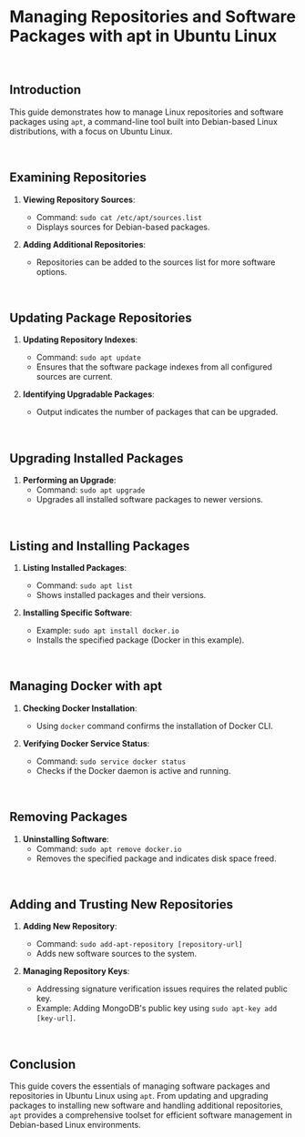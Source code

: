 # Managing Repositories and Software Packages with apt in Ubuntu Linux

<br>

## Introduction

This guide demonstrates how to manage Linux repositories and software packages using `apt`, a command-line tool built into Debian-based Linux distributions, with a focus on Ubuntu Linux.

<br>

## Examining Repositories

1. **Viewing Repository Sources**:
   - Command: `sudo cat /etc/apt/sources.list`
   - Displays sources for Debian-based packages.

2. **Adding Additional Repositories**:
   - Repositories can be added to the sources list for more software options.

<br>

## Updating Package Repositories

1. **Updating Repository Indexes**:
   - Command: `sudo apt update`
   - Ensures that the software package indexes from all configured sources are current.

2. **Identifying Upgradable Packages**:
   - Output indicates the number of packages that can be upgraded.

<br>

## Upgrading Installed Packages

1. **Performing an Upgrade**:
   - Command: `sudo apt upgrade`
   - Upgrades all installed software packages to newer versions.

<br>

## Listing and Installing Packages

1. **Listing Installed Packages**:
   - Command: `sudo apt list`
   - Shows installed packages and their versions.

2. **Installing Specific Software**:
   - Example: `sudo apt install docker.io`
   - Installs the specified package (Docker in this example).

<br>

## Managing Docker with apt

1. **Checking Docker Installation**:
   - Using `docker` command confirms the installation of Docker CLI.

2. **Verifying Docker Service Status**:
   - Command: `sudo service docker status`
   - Checks if the Docker daemon is active and running.

<br>

## Removing Packages

1. **Uninstalling Software**:
   - Command: `sudo apt remove docker.io`
   - Removes the specified package and indicates disk space freed.

<br>

## Adding and Trusting New Repositories

1. **Adding New Repository**:
   - Command: `sudo add-apt-repository [repository-url]`
   - Adds new software sources to the system.

2. **Managing Repository Keys**:
   - Addressing signature verification issues requires the related public key.
   - Example: Adding MongoDB's public key using `sudo apt-key add [key-url]`.

<br>

## Conclusion

This guide covers the essentials of managing software packages and repositories in Ubuntu Linux using `apt`. From updating and upgrading packages to installing new software and handling additional repositories, `apt` provides a comprehensive toolset for efficient software management in Debian-based Linux environments.
